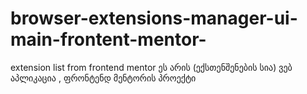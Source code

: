 # browser-extensions-manager-ui-main-frontent-mentor-
extension list from frontend mentor
ეს არის (ექსთენშენების სია)  ვებ აპლიკაცია , ფრონტენდ მენტორის პროექტი
